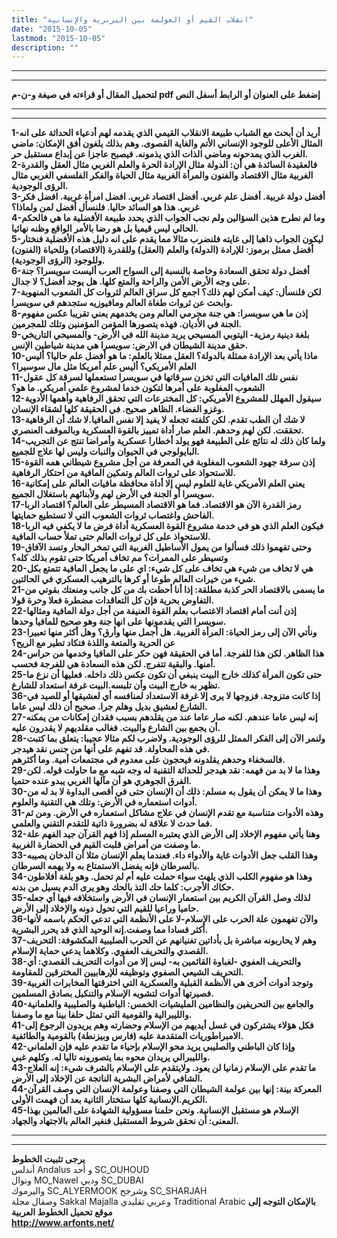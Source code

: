 ```yaml
---
title: "انقلاب القيم أو العولمة بين البربرية والإنسانية"
date: "2015-10-05"
lastmod: "2015-10-05"
description: ""
---
```

---

---

**لتحميل المقال أو قراءته في صيغة و-ن-م pdf إضغط على العنوان أو الرابط أسفل النص**

---



---

**1-أريد أن أبحث مع الشباب طبيعة الانقلاب القيمي الذي يقدمه لهم أدعياء الحداثة على انه المثال الأعلى للوجود الإنساني الأتم والغاية القصوى. وهم بذلك يلغون أفق الإمكان: ماضي الغرب الذي يمدحونه وماضي الذات الذي يذمونه. فيصبح عاجزا عن إبداع مستقبل حر.  
2-فالعقيدة السائدة هي أن: الدولة مثال الإرادة الحرة والعلم الغربي مثال العقل والقدرة الغربية مثال الاقتصاد والفنون والمرأة الغربية مثال الحياة والفكر الفلسفي الغربي مثال الرؤى الوجودية.  
3-أفضل دولة غربية. أفضل علم غربي. أفضل اقتصاد غربي. افضل امرأة غربية. افضل فكر غربي. هذا هو السائد حاليا. فلنسأل أفضل لمن ولماذا؟  
4-وما لم نطرح هذين السؤالين ولم نجب الجواب الذي يحدد طبيعة الأفضلية ما هي فالحكم الحالي ليس قيميا بل هو رضا بالأمر الواقع وظنه نهائيا.  
5-ليكون الجواب ذاهبا إلى غايته فلنضرب مثالا مما يقدم على انه دليل هذه الأفضلية فنختار أفضل ممثل برموز: للإرادة (الدولة) والعلم (العقل) وللقدرة (الاقتصاد) وللحياة (الفنون) وللوجود (الرؤى الوجودية).  
6-أفضل دولة تحقق السعادة وخاصة بالنسبة إلى السواح العرب أليست سويسرا؟ جنة على وجه الأرض الأمن والراحة والمتع كلها. هل يوجد أفضل؟ لا جدال.  
7-لكن فلنسأل: كيف أمكن لهم ذلك؟ اجمع كل سراق العالم لثروات كل الشعوب المنهوبة وابحث عن ثروات طغاة العالم ومافيوزيه ستجدهم في سويسرا.  
8-إذن ما هي سويسرا: هي جنة مجرمي العالم ومن يخدمهم يعني تقريبا عكس مفهوم الجنة في الأديان. فهذه يتصورها المؤمن المؤمنين وتلك للمجرمين.  
9-بلغة دينية رمزية- اليتوبي المسيحي يريد مدينة الله في الأرض- والمسيحي التاريخي حقق مدينة الشيطان في الارض: سويسرا هي مدينة شياطين الإنس.  
10-ماذا يأتي بعد الإرادة ممثلة بالدولة؟ العقل ممثلا بالعلم: ما هو أفضل علم حاليا؟ أليس العلم الأمريكي؟ أليس علم أمريكا مثل مال سوسيرا؟  
11-نفس تلك المافيات التي تخزن سرقاتها في سويسرا تستعملها لسرقة كل عقول الشعوب المغلوبة على أمرها لتكون خدما لمشروع علمي أمريكي. ما هو؟  
12-سيقول المهلل للمشروع الأمريكي: كل المخترعات التي تحقق الرفاهية وأهمها الأدوية وغزو الفضاء. الظاهر صحيح. في الحقيقة كلها لشقاء الإنسان.  
13-لا شك أن الطب تقدم. لكن كلفته تجعله لا يفيد إلا نفس المافيا.لا شك أن الرفاهية تحققت. لكن لهم وحدهم. العلم صار أداة تمييز بالقوة العسكرية وبالموقف العنصري.  
14-ولما كان ذلك له نتائج على الطبيعة فهو يولد أخطارا عسكرية وأمراضا تنتج عن التجريب البايولوجي في الحيوان والنبات وليس لها علاج للجميع.  
15-إذن سرقة جهود الشعوب المغلوبة في المعرفة من أجل مشروع شيطاني همه القوة للاستحواذ على ثروات العالم وتمكين المافية من احتكار الرفاهية.  
16-يعني العلم الأمريكي غاية للعلوم ليس إلا أداة محافظة مافيات العالم على إمكانية سويسرا أو الجنة في الأرض لهم ولأبنائهم باستغلال الجميع.  
17-رمز القدرة الآن هو الاقتصاد. فما هو الاقتصاد المسيطر على العالم؟ اقتصاد الربا الفاحش واغتصاب ثروات الشعوب التي لا تستطيع حمايتها.  
18-فيكون العلم الذي هو في خدمة مشروع القوة العسكرية أداة فرض ما لا يكفي فيه الربا للاستحواذ على كل ثروات العالم حتى تملأ حساب المافية.  
19-وحتى تفهموا ذلك فسألوا من يمول الأساطيل الغربية التي تمخر البحار وتسد الآفاق وتسيطر على الممرات؟ مم تخاف أمريكا حتى تقوم بذلك كله؟  
20-هي لا تخاف من شيء هي تخاف على كل شيء: اي على ما يجعل المافية تتمتع بكل شيء من خيرات العالم طوعا أو كرها بالترهيب العسكري في الحالتين.  
21-ما يسمى بالاقتصاد الحر كذبة مطلقة: إذا أنا أحطت بك من كل جانب ومنعتك بقوتي من التفاوض بحرية فإن كل التعاقدات مضطرة فعلا وحرة قولا.  
22-إذن أنت أمام اقتصاد الاغتصاب بعلم القوة العنيفة من أجل دولة المافية ومثالها سويسرا التي يقدمونها على انها جنة وهو صحيح للمافيا وحدها.  
23-ونأتي الآن إلى رمز الحياة: المرأة الغربية. هل أجمل منها وأرق؟ وهل أكثر منها تعبيرا عن الحرية والمتعة واللذة فتكاد تطير مع الريح؟  
24-هذا الظاهر. لكن هذا للفرجة. أما في الحقيقة فهن حكر على المافيا وخدمها من حراس أمنها. والبقية تتفرج. لكن هذه السعادة هي للفرجة فحسب.  
25-حتى تكون المرأة كذلك خارج البيت ينبغي أن تكون عكس ذلك داخله. فعليها أن نزع ما تظهر به خارج البيت وأن تلبسه.البيت غرفة استعداد للشارع.  
36-إذا كانت متزوجة. فزوجها لا يرى إلا غرفة الاستعداد لمنافسه أي لعشيقها أو للصيد في الشارع لعشيق بديل وهلم جرا. صحيح أن ذلك ليس عاما.  
27-إنه ليس عاما عندهم. لكنه صار عاما عند من يقلدهم بسبب فقدان إمكانات من يمكنه أن يجمع بين الشارع والبيت. فغالب مقلديهم لا يقدرون عليه.  
28-ولنمر الآن إلى الفكر الممثل للرؤى الوجودية. ولاضرب لكم مثالا عجيبا: يتعلق بما كتبت في هذه المحاولة. قد تفهم على أنها من جنس نقد هيدجر.  
فالسخفاء وحدهم يقلدونه فيحجون على معدوم في مجتمعات أمية. وما أكثرهم.  
29-وهذا ما لا بد من فهمه: نقد هيدجر للحداثة التقنية له وجه شبه مع ما حاولت قوله. لكن الفرق الجوهري هو أن مآلها الغربي يبدو عنده حتميا.  
30-وهذا ما لا يمكن أن يقول به مسلم: ذلك أن الإنسان حتى في أقصى البداوة لا بد له من أدوات استعماره في الأرض: وتلك هي التقنية والعلوم.  
31-وهذه الأدوات متناسبة مع تقدم الإنسان في علاج مشاكل استعماره في الأرض. ومن ثم فما حدث لا علاقة له بضرورة ذاتية للتقدم التقني والعلمي.  
32-وهنا يأتي مفهوم الإخلاد إلى الأرض الذي يعتبره المسلم إذا فهم القرآن جيد الفهم علة ما وصفت من أمراض قلبت القيم في الحضارة الغربية.  
33-وهذا القلب جعل الأدوات غاية والأدواء داء. فعندما يعلم الإنسان مثلا أن الدخان يصيبه بالسرطان فإنه يفضل الاستمتاع به ولا يهمه السرطان.  
34-وهذا هو مفهوم الكلب الذي يلهث سواء حملت عليه أم لم تحمل. وهو بلغة أفلاطون حكاك الأجرب: كلما حك التذ بالحك وهو يرى الدم يسيل من بدنه.  
35-لذلك وصل القرآن الكريم بين استعمار الإنسان في الأرض واستخلافه فيها أي جعله حاميا وراعيا للقيم التي تحول دونه والإخلاد إلى الأرض.  
36-والآن تفهمون علة الحرب على الإسلام-لا على الأنظمة التي تدعي الحكم باسمه لأنها أكثر فسادا مما وصفت.إنه الوحيد الذي قد يحرر البشرية.  
37-وهم لا يحاربونه مباشرة بل بأداتين تغنيانهم عن الحرب الصليبية المكشوفة: التحريف القصدي والتحريف العفوي. وكلاهما يدعي حماية الإسلام.  
38-والتحريف العفوي -لغباوة القائمين به- ليس إلا من أدوات التحريف القصدي: أي التحريف الشيعي الصفوي وتوظيفه للإرهابيين المخترقين للمقاومة.  
39-وتوجد أدوات أخرى هي الأنظمة القبلية والعسكرية التي اخترقتها المخابرات الغربية فصيرتها أدوات لتشويه الإسلام والتنكيل بصادق المسلمين.  
40-والجامع بين التحريفين والنظامين المليشيات الخمس: الباطنية والصليبية والعلمانية والليبرالية والقومية التي تمثل حلفا بينا مع ما وصفنا.  
41-فكل هؤلاء يشتركون في غسل أيديهم من الإسلام وحضارته وهم يريدون الرجوع إلى الامبراطوريات المتقدمة عليه (فارس وبيزنطة) بالقومية والطائفية.  
42-وإذا كان الباطني والصليبي يريد محو الإسلام بإحياء ما تقدم عليه فإن العلماني والليبرالي يريدان محوه بما يتصورونه تاليا له. وكلهم غبي.  
43-ما تقدم على الإسلام زمانيا لن يعود. ولايتقدم على الإسلام بالشرف شيء: إنه العلاج الشافي لأمراض البشرية الناتجة عن الإخلاد إلى الأرض.  
44-المعركة بينة: إنها بين عولمة الشيطان التي وصفنا وعولمة الإنسان التي وصف القرآن الكريم.الإنسانية كلها ستختار الثانية بعد أن فهمت الأولى.  
45-الإسلام هو مستقبل الإنسانية. ونحن حلمنا مسؤولية الشهادة على العالمين بهذا المعنى: أن نحقق شروط المستقبل فنغير العالم بالاجتهاد والجهاد.**

---

---

**يرجى تثبيت الخطوط**   
 أندلس Andalus  و أحد SC\_OUHOUD  
 ونوال MO\_Nawel  ودبي SC\_DUBAI   
 واليرموك SC\_ALYERMOOK  وشرجح SC\_SHARJAH   
 وصقال مجلة Sakkal Majalla وعربي تقليدي Traditional Arabic  **بالإمكان التوجه إلى موقع تحميل الخطوط العربية  
 http://www.arfonts.net/**

###